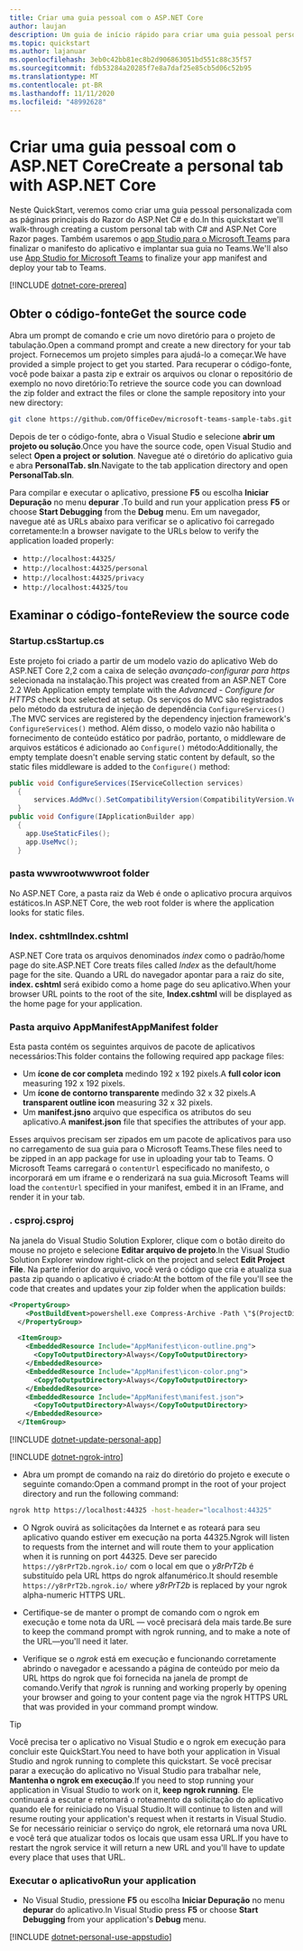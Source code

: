 ```yaml
---
title: Criar uma guia pessoal com o ASP.NET Core
author: laujan
description: Um guia de início rápido para criar uma guia pessoal personalizada com o ASP.NET Core.
ms.topic: quickstart
ms.author: lajanuar
ms.openlocfilehash: 3eb0c42bb81ec8b2d906863051bd551c88c35f57
ms.sourcegitcommit: fdb53284a20285f7e8a7daf25e85cb5d06c52b95
ms.translationtype: MT
ms.contentlocale: pt-BR
ms.lasthandoff: 11/11/2020
ms.locfileid: "48992628"
---
```

# <a name="create-a-personal-tab-with-aspnet-core"></a><span data-ttu-id="edb17-103">Criar uma guia pessoal com o ASP.NET Core</span><span class="sxs-lookup"><span data-stu-id="edb17-103">Create a personal tab with ASP.NET Core</span></span>

<span data-ttu-id="edb17-104">Neste QuickStart, veremos como criar uma guia pessoal personalizada com as páginas principais do Razor do ASP.Net C# e do.</span><span class="sxs-lookup"><span data-stu-id="edb17-104">In this quickstart we'll walk-through creating a custom personal tab with C# and ASP.Net Core Razor pages.</span></span> <span data-ttu-id="edb17-105">Também usaremos o [app Studio para o Microsoft Teams](~/concepts/build-and-test/app-studio-overview.md) para finalizar o manifesto do aplicativo e implantar sua guia no Teams.</span><span class="sxs-lookup"><span data-stu-id="edb17-105">We'll also use [App Studio for Microsoft Teams](~/concepts/build-and-test/app-studio-overview.md) to finalize your app manifest and deploy your tab to Teams.</span></span>

[!INCLUDE [dotnet-core-prereq](~/includes/tabs/dotnet-core-prereq.md)]

## <a name="get-the-source-code"></a><span data-ttu-id="edb17-106">Obter o código-fonte</span><span class="sxs-lookup"><span data-stu-id="edb17-106">Get the source code</span></span>

<span data-ttu-id="edb17-107">Abra um prompt de comando e crie um novo diretório para o projeto de tabulação.</span><span class="sxs-lookup"><span data-stu-id="edb17-107">Open a command prompt and create a new directory for your tab project.</span></span> <span data-ttu-id="edb17-108">Fornecemos um projeto simples para ajudá-lo a começar.</span><span class="sxs-lookup"><span data-stu-id="edb17-108">We have provided a simple project to get you started.</span></span> <span data-ttu-id="edb17-109">Para recuperar o código-fonte, você pode baixar a pasta zip e extrair os arquivos ou clonar o repositório de exemplo no novo diretório:</span><span class="sxs-lookup"><span data-stu-id="edb17-109">To retrieve the source code you can download the zip folder and extract the files or clone the sample repository into your new directory:</span></span>

```bash
git clone https://github.com/OfficeDev/microsoft-teams-sample-tabs.git
```

<span data-ttu-id="edb17-110">Depois de ter o código-fonte, abra o Visual Studio e selecione **abrir um projeto ou solução**.</span><span class="sxs-lookup"><span data-stu-id="edb17-110">Once you have the source code, open Visual Studio and select **Open a project or solution**.</span></span> <span data-ttu-id="edb17-111">Navegue até o diretório do aplicativo guia e abra **PersonalTab. sln**.</span><span class="sxs-lookup"><span data-stu-id="edb17-111">Navigate to the tab application directory and open **PersonalTab.sln**.</span></span>

<span data-ttu-id="edb17-112">Para compilar e executar o aplicativo, pressione **F5** ou escolha **Iniciar Depuração** no menu **depurar** .</span><span class="sxs-lookup"><span data-stu-id="edb17-112">To build and run your application press **F5** or choose **Start Debugging** from the **Debug** menu.</span></span> <span data-ttu-id="edb17-113">Em um navegador, navegue até as URLs abaixo para verificar se o aplicativo foi carregado corretamente:</span><span class="sxs-lookup"><span data-stu-id="edb17-113">In a browser navigate to the URLs below to verify the application loaded properly:</span></span>

- `http://localhost:44325/`
- `http://localhost:44325/personal`
- `http://localhost:44325/privacy`
- `http://localhost:44325/tou`

## <a name="review-the-source-code"></a><span data-ttu-id="edb17-114">Examinar o código-fonte</span><span class="sxs-lookup"><span data-stu-id="edb17-114">Review the source code</span></span>

### <a name="startupcs"></a><span data-ttu-id="edb17-115">Startup.cs</span><span class="sxs-lookup"><span data-stu-id="edb17-115">Startup.cs</span></span>

<span data-ttu-id="edb17-116">Este projeto foi criado a partir de um modelo vazio do aplicativo Web do ASP.NET Core 2,2 com a caixa de seleção *avançado-configurar para https* selecionada na instalação.</span><span class="sxs-lookup"><span data-stu-id="edb17-116">This project was created from an ASP.NET Core 2.2 Web Application empty template with the *Advanced - Configure for HTTPS* check box selected at setup.</span></span> <span data-ttu-id="edb17-117">Os serviços do MVC são registrados pelo método da estrutura de injeção de dependência `ConfigureServices()` .</span><span class="sxs-lookup"><span data-stu-id="edb17-117">The MVC services are registered by the dependency injection framework's `ConfigureServices()` method.</span></span> <span data-ttu-id="edb17-118">Além disso, o modelo vazio não habilita o fornecimento de conteúdo estático por padrão, portanto, o middleware de arquivos estáticos é adicionado ao `Configure()` método:</span><span class="sxs-lookup"><span data-stu-id="edb17-118">Additionally, the empty template doesn't enable serving static content by default, so the static files middleware is added to the `Configure()` method:</span></span>

```csharp
public void ConfigureServices(IServiceCollection services)
  {
      services.AddMvc().SetCompatibilityVersion(CompatibilityVersion.Version_2_2);
  }
public void Configure(IApplicationBuilder app)
  {
    app.UseStaticFiles();
    app.UseMvc();
  }
```

### <a name="wwwroot-folder"></a><span data-ttu-id="edb17-119">pasta wwwroot</span><span class="sxs-lookup"><span data-stu-id="edb17-119">wwwroot folder</span></span>

<span data-ttu-id="edb17-120">No ASP.NET Core, a pasta raiz da Web é onde o aplicativo procura arquivos estáticos.</span><span class="sxs-lookup"><span data-stu-id="edb17-120">In ASP.NET Core, the web root folder is where the application looks for static files.</span></span>

### <a name="indexcshtml"></a><span data-ttu-id="edb17-121">Index. cshtml</span><span class="sxs-lookup"><span data-stu-id="edb17-121">Index.cshtml</span></span>

<span data-ttu-id="edb17-122">ASP.NET Core trata os arquivos denominados *index* como o padrão/home page do site.</span><span class="sxs-lookup"><span data-stu-id="edb17-122">ASP.NET Core treats files called *Index* as the default/home page for the site.</span></span> <span data-ttu-id="edb17-123">Quando a URL do navegador apontar para a raiz do site, **index. cshtml** será exibido como a home page do seu aplicativo.</span><span class="sxs-lookup"><span data-stu-id="edb17-123">When your browser URL points to the root of the site, **Index.cshtml** will be displayed as the home page for your application.</span></span>

### <a name="appmanifest-folder"></a><span data-ttu-id="edb17-124">Pasta arquivo AppManifest</span><span class="sxs-lookup"><span data-stu-id="edb17-124">AppManifest folder</span></span>

<span data-ttu-id="edb17-125">Esta pasta contém os seguintes arquivos de pacote de aplicativos necessários:</span><span class="sxs-lookup"><span data-stu-id="edb17-125">This folder contains the following required app package files:</span></span>

- <span data-ttu-id="edb17-126">Um **ícone de cor completa** medindo 192 x 192 pixels.</span><span class="sxs-lookup"><span data-stu-id="edb17-126">A **full color icon** measuring 192 x 192 pixels.</span></span>
- <span data-ttu-id="edb17-127">Um **ícone de contorno transparente** medindo 32 x 32 pixels.</span><span class="sxs-lookup"><span data-stu-id="edb17-127">A **transparent outline icon** measuring 32 x 32 pixels.</span></span>
- <span data-ttu-id="edb17-128">Um **manifest.jsno** arquivo que especifica os atributos do seu aplicativo.</span><span class="sxs-lookup"><span data-stu-id="edb17-128">A **manifest.json** file that specifies the attributes of your app.</span></span>

<span data-ttu-id="edb17-129">Esses arquivos precisam ser zipados em um pacote de aplicativos para uso no carregamento de sua guia para o Microsoft Teams.</span><span class="sxs-lookup"><span data-stu-id="edb17-129">These files need to be zipped in an app package for use in uploading your tab to Teams.</span></span> <span data-ttu-id="edb17-130">O Microsoft Teams carregará o `contentUrl` especificado no manifesto, o incorporará em um iframe e o renderizará na sua guia.</span><span class="sxs-lookup"><span data-stu-id="edb17-130">Microsoft Teams will load the `contentUrl` specified in your manifest, embed it in an IFrame, and render it in your tab.</span></span>

### <a name="csproj"></a><span data-ttu-id="edb17-131">. csproj</span><span class="sxs-lookup"><span data-stu-id="edb17-131">.csproj</span></span>

<span data-ttu-id="edb17-132">Na janela do Visual Studio Solution Explorer, clique com o botão direito do mouse no projeto e selecione **Editar arquivo de projeto**.</span><span class="sxs-lookup"><span data-stu-id="edb17-132">In the Visual Studio Solution Explorer window right-click on the project and select **Edit Project File**.</span></span> <span data-ttu-id="edb17-133">Na parte inferior do arquivo, você verá o código que cria e atualiza sua pasta zip quando o aplicativo é criado:</span><span class="sxs-lookup"><span data-stu-id="edb17-133">At the bottom of the file you'll see the code that creates and updates your zip folder when the application builds:</span></span>

```xml
<PropertyGroup>
    <PostBuildEvent>powershell.exe Compress-Archive -Path \"$(ProjectDir)AppManifest\*\" -DestinationPath \"$(TargetDir)tab.zip\" -Force</PostBuildEvent>
  </PropertyGroup>

  <ItemGroup>
    <EmbeddedResource Include="AppManifest\icon-outline.png">
      <CopyToOutputDirectory>Always</CopyToOutputDirectory>
    </EmbeddedResource>
    <EmbeddedResource Include="AppManifest\icon-color.png">
      <CopyToOutputDirectory>Always</CopyToOutputDirectory>
    </EmbeddedResource>
    <EmbeddedResource Include="AppManifest\manifest.json">
      <CopyToOutputDirectory>Always</CopyToOutputDirectory>
    </EmbeddedResource>
  </ItemGroup>
```

[!INCLUDE  [dotnet-update-personal-app](~/includes/tabs/dotnet-update-personal-app.md)]

[!INCLUDE [dotnet-ngrok-intro](~/includes/tabs/dotnet-ngrok-intro.md)]

- <span data-ttu-id="edb17-134">Abra um prompt de comando na raiz do diretório do projeto e execute o seguinte comando:</span><span class="sxs-lookup"><span data-stu-id="edb17-134">Open a command prompt in the root of your project directory and run the following command:</span></span>

```bash
ngrok http https://localhost:44325 -host-header="localhost:44325"
```

- <span data-ttu-id="edb17-135">O Ngrok ouvirá as solicitações da Internet e as roteará para seu aplicativo quando estiver em execução na porta 44325.</span><span class="sxs-lookup"><span data-stu-id="edb17-135">Ngrok will listen to requests from the internet and will route them to your application when it is running on port 44325.</span></span>  <span data-ttu-id="edb17-136">Deve ser parecido `https://y8rPrT2b.ngrok.io/` com o local em que o *y8rPrT2b* é substituído pela URL https do ngrok alfanumérico.</span><span class="sxs-lookup"><span data-stu-id="edb17-136">It should resemble `https://y8rPrT2b.ngrok.io/` where *y8rPrT2b* is replaced by your ngrok alpha-numeric HTTPS URL.</span></span>

- <span data-ttu-id="edb17-137">Certifique-se de manter o prompt de comando com o ngrok em execução e tome nota da URL — você precisará dela mais tarde.</span><span class="sxs-lookup"><span data-stu-id="edb17-137">Be sure to keep the command prompt with ngrok running, and to make a note of the URL—you'll need it later.</span></span>

- <span data-ttu-id="edb17-138">Verifique se o *ngrok* está em execução e funcionando corretamente abrindo o navegador e acessando a página de conteúdo por meio da URL https do ngrok que foi fornecida na janela de prompt de comando.</span><span class="sxs-lookup"><span data-stu-id="edb17-138">Verify that *ngrok* is running and working properly by opening your browser and going to your content page via the ngrok HTTPS URL that was provided in your command prompt window.</span></span>

>[!TIP]
><span data-ttu-id="edb17-139">Você precisa ter o aplicativo no Visual Studio e o ngrok em execução para concluir este QuickStart.</span><span class="sxs-lookup"><span data-stu-id="edb17-139">You need to have both your application in Visual Studio and ngrok running to complete this quickstart.</span></span> <span data-ttu-id="edb17-140">Se você precisar parar a execução do aplicativo no Visual Studio para trabalhar nele, **Mantenha o ngrok em execução**.</span><span class="sxs-lookup"><span data-stu-id="edb17-140">If you need to stop running your application in Visual Studio to work on it, **keep ngrok running**.</span></span> <span data-ttu-id="edb17-141">Ele continuará a escutar e retomará o roteamento da solicitação do aplicativo quando ele for reiniciado no Visual Studio.</span><span class="sxs-lookup"><span data-stu-id="edb17-141">It will continue to listen and will resume routing your application's request when it restarts in Visual Studio.</span></span> <span data-ttu-id="edb17-142">Se for necessário reiniciar o serviço do ngrok, ele retornará uma nova URL e você terá que atualizar todos os locais que usam essa URL.</span><span class="sxs-lookup"><span data-stu-id="edb17-142">If you have to restart the ngrok service it will return a new URL and you'll have to update every place that uses that URL.</span></span>

### <a name="run-your-application"></a><span data-ttu-id="edb17-143">Executar o aplicativo</span><span class="sxs-lookup"><span data-stu-id="edb17-143">Run your application</span></span>

- <span data-ttu-id="edb17-144">No Visual Studio, pressione **F5** ou escolha **Iniciar Depuração** no menu **depurar** do aplicativo.</span><span class="sxs-lookup"><span data-stu-id="edb17-144">In Visual Studio press **F5** or choose **Start Debugging** from your application's **Debug** menu.</span></span>

[!INCLUDE [dotnet-personal-use-appstudio](~/includes/tabs/dotnet-personal-use-appstudio.md)]
